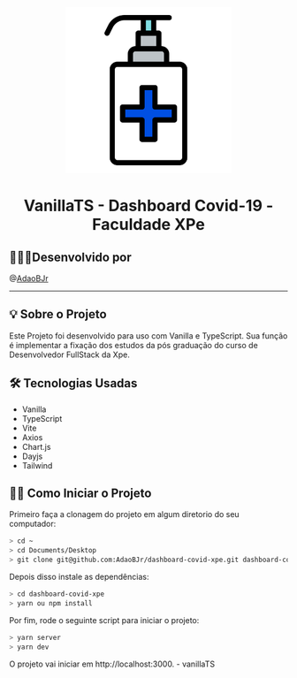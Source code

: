 <div align="center"> 
  <img src="src/assets/readme/covid.svg" width="300">
  <h1> VanillaTS - Dashboard Covid-19 - Faculdade XPe </h1>
</div>

## 🧑🏻‍💻Desenvolvido por

@[AdaoBJr](https://github.com/AdaoBJr/)
<br>

---

## 💡 Sobre o Projeto

Este Projeto foi desenvolvido para uso com Vanilla e TypeScript.
Sua função é implementar a fixação dos estudos da pós graduação do curso de Desenvolvedor FullStack da Xpe.

## 🛠 Tecnologias Usadas

- Vanilla
- TypeScript
- Vite
- Axios
- Chart.js
- Dayjs
- Tailwind

## 🧙‍♂️ Como Iniciar o Projeto

Primeiro faça a clonagem do projeto em algum diretorio do seu computador:

```bash
> cd ~
> cd Documents/Desktop
> git clone git@github.com:AdaoBJr/dashboard-covid-xpe.git dashboard-covid-xpe
```

Depois disso instale as dependências:

```bash
> cd dashboard-covid-xpe
> yarn ou npm install
```

Por fim, rode o seguinte script para iniciar o projeto:

```bash
> yarn server
> yarn dev
```

O projeto vai iniciar em http://localhost:3000. - vanillaTS
